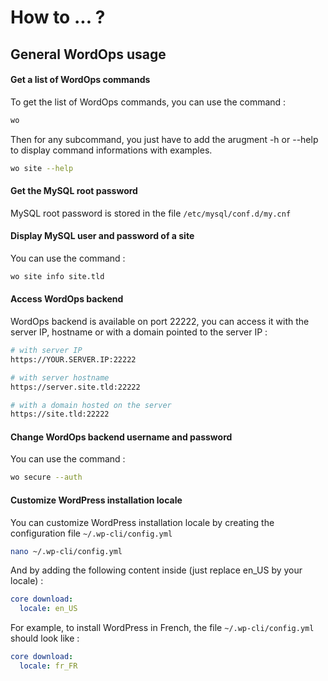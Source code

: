 # How to ... ?

## General WordOps usage

#### Get a list of WordOps commands

To get the list of WordOps commands, you can use the command :

```bash
wo
```

Then for any subcommand, you just have to add the arugment -h or --help to display command informations with examples.

```bash
wo site --help
```

#### Get the MySQL root password

MySQL root password is stored in the file `/etc/mysql/conf.d/my.cnf`

#### Display MySQL user and password of a site

You can use the command :

```bash
wo site info site.tld
```

#### Access WordOps backend

WordOps backend is available on port 22222, you can access it with the server IP, hostname or with a domain pointed to the server IP :

```bash
# with server IP
https://YOUR.SERVER.IP:22222

# with server hostname
https://server.site.tld:22222

# with a domain hosted on the server
https://site.tld:22222
```

#### Change WordOps backend username and password

You can use the command :

```bash
wo secure --auth
```

#### Customize WordPress installation locale

You can customize WordPress installation locale by creating the configuration file `~/.wp-cli/config.yml`

```bash
nano ~/.wp-cli/config.yml
```

And by adding the following content inside (just replace en_US by your locale) :

```yaml
core download:
  locale: en_US
```

For example, to install WordPress in French, the file `~/.wp-cli/config.yml` should look like :

```yaml
core download:
  locale: fr_FR
```